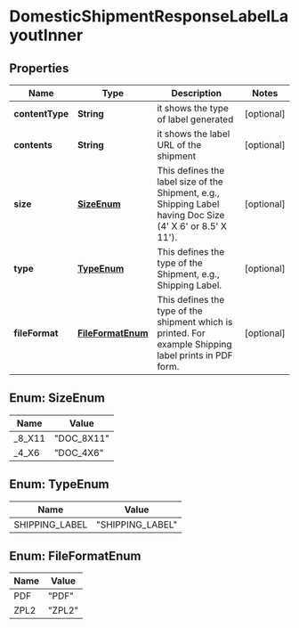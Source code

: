 

# DomesticShipmentResponseLabelLayoutInner


## Properties

| Name | Type | Description | Notes |
|------------ | ------------- | ------------- | -------------|
|**contentType** | **String** | it shows the type of label generated |  [optional] |
|**contents** | **String** | it shows the label URL of the shipment |  [optional] |
|**size** | [**SizeEnum**](#SizeEnum) | This defines the label size of the Shipment, e.g., Shipping Label having Doc Size (4&#39; X 6&#39; or 8.5&#39; X 11&#39;). |  [optional] |
|**type** | [**TypeEnum**](#TypeEnum) | This defines the type of the Shipment, e.g., Shipping Label. |  [optional] |
|**fileFormat** | [**FileFormatEnum**](#FileFormatEnum) | This defines the type of the shipment which is printed. For example Shipping label prints in PDF form. |  [optional] |



## Enum: SizeEnum

| Name | Value |
|---- | -----|
| _8_X11 | &quot;DOC_8X11&quot; |
| _4_X6 | &quot;DOC_4X6&quot; |



## Enum: TypeEnum

| Name | Value |
|---- | -----|
| SHIPPING_LABEL | &quot;SHIPPING_LABEL&quot; |



## Enum: FileFormatEnum

| Name | Value |
|---- | -----|
| PDF | &quot;PDF&quot; |
| ZPL2 | &quot;ZPL2&quot; |



